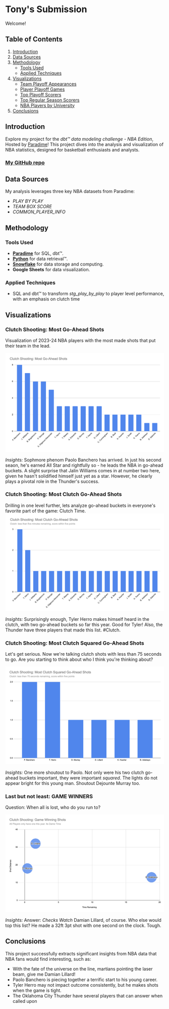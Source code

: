# Tony's Submission
Welcome! 

## Table of Contents
1. [Introduction](#introduction)
2. [Data Sources](#data-sources)
3. [Methodology](#methodology)
   - [Tools Used](#tools-used)
   - [Applied Techniques](#applied-techniques)
4. [Visualizations](#visualizations)
   - [Team Playoff Appearances](#team-playoff-appearances)
   - [Player Playoff Games](#player-playoff-games)
   - [Top Playoff Scorers](#top-playoff-scorers)
   - [Top Regular Season Scorers](#top-regular-season-scorers)
   - [NBA Players by University](#nba-players-by-university)
5. [Conclusions](#conclusions)

## Introduction
Explore my project for the _dbt™ data modeling challenge - NBA Edition_, Hosted by [Paradime](https://www.paradime.io/)! This project dives into the analysis and visualization of NBA statistics, designed for basketball enthusiasts and analysts.

### [My GitHub repo](https://github.com/paradime-io/paradime-dbt-nba-data-challenge/?tab=readme-ov-file#my-github-repo)

## Data Sources
My analysis leverages three key NBA datasets from Paradime:
- *PLAY BY PLAY*
- *TEAM BOX SCORE*
- *COMMON_PLAYER_INFO*

## Methodology
### Tools Used
- **[Paradime](https://www.paradime.io/)** for SQL, dbt™.
- **[Python](https://www.python.org/)** for data retrieval™.
- **[Snowflake](https://www.snowflake.com/)** for data storage and computing.
- **Google Sheets** for data visualization.

### Applied Techniques
- SQL and dbt™ to transform _stg_play_by_play_ to player level performance, with an emphasis on clutch time

## Visualizations
### Clutch Shooting: Most Go-Ahead Shots 
Visualization of 2023-24 NBA players with the most made shots that put their team in the lead. 

![Clutch Shooting: Most Go-Ahead Shots](assets%2Fimage%20%2826%29.png)

*Insights:*
Sophmore phenom Paolo Banchero has arrived. In just his second seaon, he's earned All Star and rightfully so - he leads the NBA in go-ahead buckets.
A slight surprise that Jalin Williams comes in at number two here, given he hasn't solidified himself just yet as a star. However, he clearly plays a pivotal role in the Thunder's success.

### Clutch Shooting: Most Clutch Go-Ahead Shots 
Drilling in one level further, lets analyze go-ahead buckets in everyone's favorite part of the game: Clutch Time.
![Clutch Shooting: Most Clutch Go-Ahead Shots](assets%2Fimage%20%2827%29.png)

*Insights:* 
Surprisingly enough, Tyler Herro makes himself heard in the clutch, with two go-ahead buckets so far this year. Good for Tyler!
Also, the Thunder have three players that made this list. #Clutch.

### Clutch Shooting: Most Clutch Squared Go-Ahead Shots 
Let's get serious. Now we're talking clutch shots with less than 75 seconds to go. 
Are you starting to think about who I think you're thinking about?

![Clutch Shooting: Most Clutch Squared Go-Ahead Shots](assets%2Fimage%20%2828%29.png)

*Insights:* 
One more shoutout to Paolo. Not only were his two clutch go-ahead buckets important, they were important _squared_.
The lights do not appear bright for this young man. Shoutout Dejounte Murray too.

### Last but not least: GAME WINNERS
Question: When all is lost, who do you run to? 

![Last but not least: GAME WINNERS](assets%2Fimage%20%2829%29.png)

*Insights:* 
Answer: *Checks Watch* Damian Lillard, of course. Who else would top this list? He made a 32ft 3pt shot with one second on the clock. Tough.

## Conclusions
This project successfully extracts significant insights from NBA data that NBA fans would find interesting, such as: 

- With the fate of the universe on the line, martians pointing the laser beam, give me Damian Lillard!
- Paolo Banchero is piecing together a terrific start to his young career.
- Tyler Herro may not impact outcome consistently, but he makes shots when the game is tight. 
- The Oklahoma City Thunder have several players that can answer when called upon